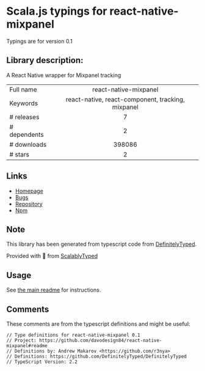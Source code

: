 
# Scala.js typings for react-native-mixpanel

Typings are for version 0.1

## Library description:
A React Native wrapper for Mixpanel tracking

|                    |                 |
| ------------------ | :-------------: |
| Full name          | react-native-mixpanel |
| Keywords           | react-native, react-component, tracking, mixpanel |
| # releases         | 7 |
| # dependents       | 2 |
| # downloads        | 398086 |
| # stars            | 2 |

## Links
- [Homepage](https://github.com/davodesign84/react-native-mixpanel#readme)
- [Bugs](https://github.com/davodesign84/react-native-mixpanel/issues)
- [Repository](https://github.com/davodesign84/react-native-mixpanel)
- [Npm](https://www.npmjs.com/package/react-native-mixpanel)
    


## Note
This library has been generated from typescript code from [DefinitelyTyped](https://definitelytyped.org).

Provided with :purple_heart: from [ScalablyTyped](https://github.com/oyvindberg/ScalablyTyped)

## Usage
See [the main readme](../../readme.md) for instructions.

## Comments

These comments are from the typescript definitions and might be useful:
```
// Type definitions for react-native-mixpanel 0.1
// Project: https://github.com/davodesign84/react-native-mixpanel#readme
// Definitions by: Andrew Makarov <https://github.com/r3nya>
// Definitions: https://github.com/DefinitelyTyped/DefinitelyTyped
// TypeScript Version: 2.2

```

